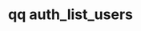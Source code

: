 ---
category: auth
command: auth_list_users
keywords: qq, qq_cli, auth_list_users
optional_options: []
permalink: /qq-cli-command-guide/auth/auth_list_users.html
positional_options: []
sidebar: qq_cli_command_reference_sidebar
summary: This section explains how to use the <code>qq auth_list_users</code> command.
synopsis: List all users
title: qq auth_list_users
usage: qq auth_list_users [-h]

---